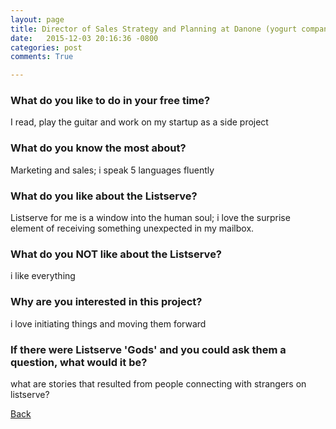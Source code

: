 ```yaml
---
layout: page
title: Director of Sales Strategy and Planning at Danone (yogurt company) in New York, USA - 32
date:   2015-12-03 20:16:36 -0800
categories: post
comments: True

---
```


### What do you like to do in your free time?
<p>I read, play the guitar and work on my startup as a side project</p>

### What do you know the most about?
<p>Marketing and sales; i speak 5 languages fluently
</p>

### What do you like about the Listserve?
<p>Listserve for me is a window into the human soul; i love the surprise element of receiving something unexpected in my mailbox.</p>

### What do you NOT like about the Listserve?
<p>i like everything</p>

### Why are you interested in this project?
<p>i love initiating things and moving them forward</p>

### If there were Listserve 'Gods' and you could ask them a question, what would it be?
<p>what are stories that resulted from people connecting with strangers on listserve?</p>

[Back][1]

[1]: /home/responders/all